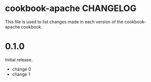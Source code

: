 # cookbook-apache CHANGELOG

This file is used to list changes made in each version of the cookbook-apache cookbook.

# 0.1.0

Initial release.

- change 0
- change 1

